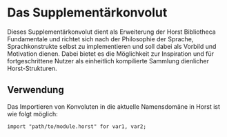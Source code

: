 # Das Supplementärkonvolut
Dieses Supplementärkonvolut dient als Erweiterung der Horst Bibliotheca Fundamentale und richtet sich nach der Philosophie der Sprache, Sprachkonstrukte selbst zu implementieren und soll dabei als Vorbild und Motivation dienen. Dabei bietet es die Möglichkeit zur Inspiration und für fortgeschrittene Nutzer als einheitlich kompilierte Sammlung dienlicher Horst-Strukturen.

## Verwendung

Das Importieren von Konvoluten in die aktuelle Namensdomäne in Horst ist wie folgt möglich:

```wren
import "path/to/module.horst" for var1, var2;
```
